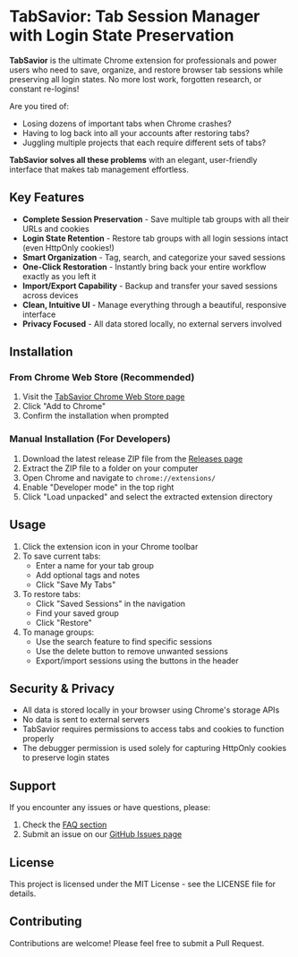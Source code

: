 # TabSavior: Tab Session Manager with Login State Preservation

**TabSavior** is the ultimate Chrome extension for professionals and power users who need to save, organize, and restore browser tab sessions while preserving all login states. No more lost work, forgotten research, or constant re-logins!

Are you tired of:
- Losing dozens of important tabs when Chrome crashes?
- Having to log back into all your accounts after restoring tabs?
- Juggling multiple projects that each require different sets of tabs?

**TabSavior solves all these problems** with an elegant, user-friendly interface that makes tab management effortless.

## Key Features

- **Complete Session Preservation** - Save multiple tab groups with all their URLs and cookies
- **Login State Retention** - Restore tab groups with all login sessions intact (even HttpOnly cookies!)
- **Smart Organization** - Tag, search, and categorize your saved sessions
- **One-Click Restoration** - Instantly bring back your entire workflow exactly as you left it
- **Import/Export Capability** - Backup and transfer your saved sessions across devices
- **Clean, Intuitive UI** - Manage everything through a beautiful, responsive interface
- **Privacy Focused** - All data stored locally, no external servers involved

## Installation

### From Chrome Web Store (Recommended)
1. Visit the [TabSavior Chrome Web Store page](https://chrome.google.com/webstore/detail/tabsavior/YOUR_EXTENSION_ID)
2. Click "Add to Chrome"
3. Confirm the installation when prompted

### Manual Installation (For Developers)
1. Download the latest release ZIP file from the [Releases page](https://github.com/YOUR_USERNAME/tabsavior/releases)
2. Extract the ZIP file to a folder on your computer
3. Open Chrome and navigate to `chrome://extensions/`
4. Enable "Developer mode" in the top right
5. Click "Load unpacked" and select the extracted extension directory

## Usage

1. Click the extension icon in your Chrome toolbar
2. To save current tabs:
   - Enter a name for your tab group
   - Add optional tags and notes
   - Click "Save My Tabs"
3. To restore tabs:
   - Click "Saved Sessions" in the navigation
   - Find your saved group
   - Click "Restore"
4. To manage groups:
   - Use the search feature to find specific sessions
   - Use the delete button to remove unwanted sessions
   - Export/import sessions using the buttons in the header

## Security & Privacy

- All data is stored locally in your browser using Chrome's storage APIs
- No data is sent to external servers
- TabSavior requires permissions to access tabs and cookies to function properly
- The debugger permission is used solely for capturing HttpOnly cookies to preserve login states

## Support

If you encounter any issues or have questions, please:
1. Check the [FAQ section](https://github.com/YOUR_USERNAME/tabsavior/wiki/FAQ)
2. Submit an issue on our [GitHub Issues page](https://github.com/YOUR_USERNAME/tabsavior/issues)

## License

This project is licensed under the MIT License - see the LICENSE file for details.

## Contributing

Contributions are welcome! Please feel free to submit a Pull Request. 